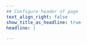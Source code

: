 ```yaml
---
## Configure header of page
text_align_right: false
show_title_as_headline: true
headline: |
  
---
```


<!--if show_title_as_headline: false it will display About-->

<!-- this is a subheadline -->
